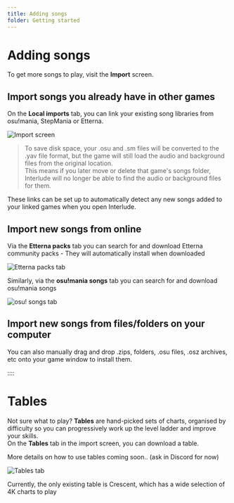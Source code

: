 ```yaml
---
title: Adding songs
folder: Getting started
---
```

# Adding songs

To get more songs to play, visit the **Import** screen.

## Import songs you already have in other games

On the **Local imports** tab, you can link your existing song libraries from osu!mania, StepMania or Etterna.

![Import screen](https://i.imgur.com/EYXubm0.png)

> To save disk space, your .osu and .sm files will be converted to the .yav file format, but the game will still load the audio and background files from the original location.  
> This means if you later move or delete that game's songs folder, Interlude will no longer be able to find the audio or background files for them.

These links can be set up to automatically detect any new songs added to your linked games when you open Interlude.

## Import new songs from online

Via the **Etterna packs** tab you can search for and download Etterna community packs - They will automatically install when downloaded

![Etterna packs tab](https://i.imgur.com/v4Df5RL.png)

Similarly, via the **osu!mania songs** tab you can search for and download osu!mania songs

![osu! songs tab](https://i.imgur.com/M9RR2HW.png)

## Import new songs from files/folders on your computer

You can also manually drag and drop .zips, folders, .osu files, .osz archives, etc onto your game window to install them.

::::

# Tables

Not sure what to play? **Tables** are hand-picked sets of charts, organised by difficulty so you can progressively work up the level ladder and improve your skills.  
On the **Tables** tab in the import screen, you can download a table.

More details on how to use tables coming soon.. (ask in Discord for now)

![Tables tab](https://i.imgur.com/nI2dA4p.png)

Currently, the only existing table is Crescent, which has a wide selection of 4K charts to play